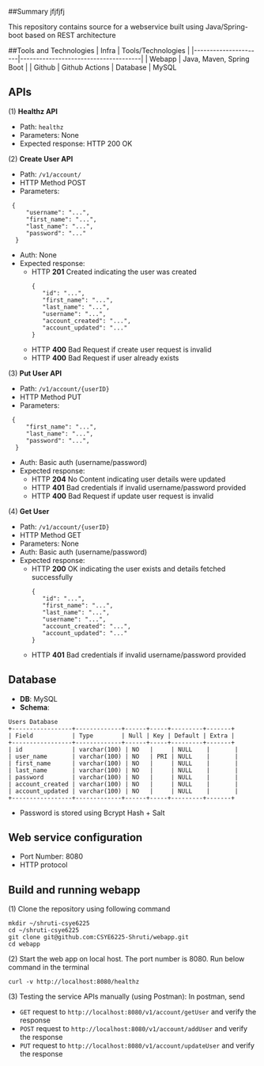 ##Summary
jfjfjfj

This repository contains source for a webservice built using Java/Spring-boot based on REST architecture

##Tools and Technologies
| Infra                | Tools/Technologies                   |
|----------------------|--------------------------------------|
| Webapp               | Java, Maven, Spring Boot             |
| Github               | Github Actions
| Database             | MySQL

APIs
----------------------
(1) **Healthz API**
- Path: ``healthz``
- Parameters: None
- Expected response: HTTP 200 OK

(2) **Create User API**
- Path: ``/v1/account/``
- HTTP Method POST
- Parameters:
```
 {
     "username": "...",
     "first_name": "...",
     "last_name": "...",
     "password": "..."
  }
```
- Auth: None
- Expected response:
    - HTTP **201** Created indicating the user was created
      ```
      {
         "id": "...",
         "first_name": "...",
         "last_name": "...",
         "username": "...",
         "account_created": "...",
         "account_updated": "..."
      }
      ```
    - HTTP **400** Bad Request if create user request is invalid
    - HTTP **400** Bad Request if user already exists
      
(3) **Put User API**
- Path: ``/v1/account/{userID}``
- HTTP Method PUT
- Parameters:
```
 {
     "first_name": "...",
     "last_name": "...",
     "password": "...",
  }
```
- Auth: Basic auth (username/password)
- Expected response:
    - HTTP **204** No Content indicating user details were updated
    - HTTP **401** Bad credentials if invalid username/password provided
    - HTTP **400** Bad Request if update user request is invalid

(4) **Get User**
- Path: ``/v1/account/{userID}``
- HTTP Method GET
- Parameters: None
- Auth: Basic auth (username/password)
- Expected response:
    - HTTP **200** OK indicating the user exists and details fetched successfully
      ```
      {
         "id": "...",
         "first_name": "...",
         "last_name": "...",
         "username": "...",
         "account_created": "...",
         "account_updated": "..."
      }
      ```
    - HTTP **401** Bad credentials if invalid username/password provided

Database
----------------------
- **DB**: MySQL
- **Schema**:
```
Users Database
+-----------------+-------------+------+-----+---------+-------+
| Field           | Type        | Null | Key | Default | Extra |
+-----------------+-------------+------+-----+---------+-------+
| id              | varchar(100) | NO   |     | NULL    |       |
| user_name       | varchar(100) | NO   | PRI | NULL    |       |
| first_name      | varchar(100) | NO   |     | NULL    |       |
| last_name       | varchar(100) | NO   |     | NULL    |       |
| password        | varchar(100) | NO   |     | NULL    |       |
| account_created | varchar(100) | NO   |     | NULL    |       |
| account_updated | varchar(100) | NO   |     | NULL    |       |
+-----------------+-------------+------+-----+---------+-------+
```
- Password is stored using Bcrypt Hash + Salt

Web service configuration
----------------------
- Port Number: 8080
- HTTP protocol

Build and running webapp
----------------------
(1) Clone the repository using following command

```
mkdir ~/shruti-csye6225
cd ~/shruti-csye6225
git clone git@github.com:CSYE6225-Shruti/webapp.git
cd webapp
```

(2) Start the web app on local host.
The port number is 8080.
Run below command in the terminal
```
curl -v http://localhost:8080/healthz
```
(3) Testing the service APIs manually (using Postman): In postman, send 
- ``GET`` request to ``http://localhost:8080/v1/account/getUser`` and verify the response
- ``POST`` request to ``http://localhost:8080/v1/account/addUser`` and verify the response
- ``PUT`` request to ``http://localhost:8080/v1/account/updateUser`` and verify the response
